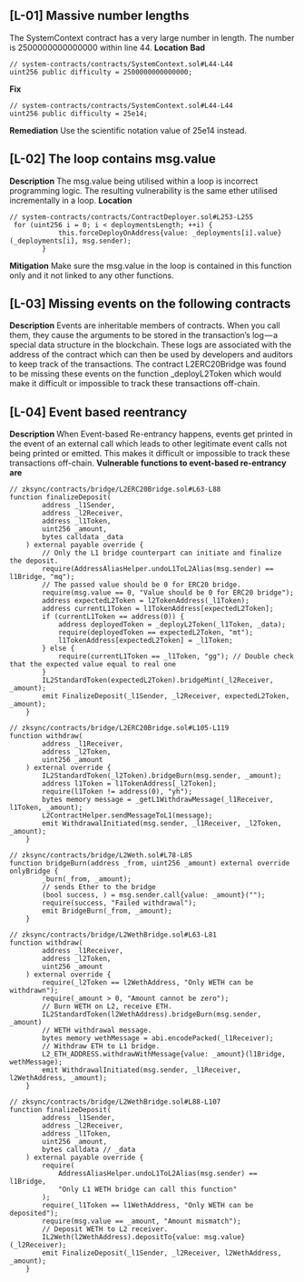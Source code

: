 ## [L-01] Massive number lengths
The SystemContext contract has a very large number in length.
The number is 2500000000000000 within line 44.
**Location**
**Bad**
```sol
// system-contracts/contracts/SystemContext.sol#L44-L44
uint256 public difficulty = 2500000000000000;
```
**Fix**
```sol
// system-contracts/contracts/SystemContext.sol#L44-L44
uint256 public difficulty = 25e14;
```
**Remediation**
Use the scientific notation value of 25e14 instead.

## [L-02] The loop contains msg.value
**Description**
The msg.value being utilised within a loop is incorrect programming logic.
The resulting vulnerability is the same ether utilised incrementally in a loop.
**Location**
```sol
// system-contracts/contracts/ContractDeployer.sol#L253-L255
 for (uint256 i = 0; i < deploymentsLength; ++i) {
            this.forceDeployOnAddress{value: _deployments[i].value}(_deployments[i], msg.sender);
        }
```
**Mitigation**
Make sure the msg.value in the loop is contained in this function only and it not linked to any other functions.

## [L-03] Missing events on the following contracts
**Description**
Events are inheritable members of contracts. When you call them, they cause the arguments to be stored in the transaction’s log — a special data structure in the blockchain.
These logs are associated with the address of the contract which can then be used by developers and auditors to keep track of the transactions.
The contract L2ERC20Bridge was found to be missing these events on the function _deployL2Token which would make it difficult or impossible to track these transactions off-chain.
## [L-04] Event based reentrancy
**Description**
When Event-based Re-entrancy happens, events get printed in the event of an external call which leads to other legitimate event calls not being printed or emitted.  This makes it difficult or impossible to track these transactions off-chain.
**Vulnerable functions to event-based re-entrancy are**
```sol
// zksync/contracts/bridge/L2ERC20Bridge.sol#L63-L88
function finalizeDeposit(
        address _l1Sender,
        address _l2Receiver,
        address _l1Token,
        uint256 _amount,
        bytes calldata _data
    ) external payable override {
        // Only the L1 bridge counterpart can initiate and finalize the deposit.
        require(AddressAliasHelper.undoL1ToL2Alias(msg.sender) == l1Bridge, "mq");
        // The passed value should be 0 for ERC20 bridge.
        require(msg.value == 0, "Value should be 0 for ERC20 bridge");
        address expectedL2Token = l2TokenAddress(_l1Token);
        address currentL1Token = l1TokenAddress[expectedL2Token];
        if (currentL1Token == address(0)) {
            address deployedToken = _deployL2Token(_l1Token, _data);
            require(deployedToken == expectedL2Token, "mt");
            l1TokenAddress[expectedL2Token] = _l1Token;
        } else {
            require(currentL1Token == _l1Token, "gg"); // Double check that the expected value equal to real one
        }
        IL2StandardToken(expectedL2Token).bridgeMint(_l2Receiver, _amount);
        emit FinalizeDeposit(_l1Sender, _l2Receiver, expectedL2Token, _amount);
    }
```
```sol
// zksync/contracts/bridge/L2ERC20Bridge.sol#L105-L119
function withdraw(
        address _l1Receiver,
        address _l2Token,
        uint256 _amount
    ) external override {
        IL2StandardToken(_l2Token).bridgeBurn(msg.sender, _amount);
        address l1Token = l1TokenAddress[_l2Token];
        require(l1Token != address(0), "yh");
        bytes memory message = _getL1WithdrawMessage(_l1Receiver, l1Token, _amount);
        L2ContractHelper.sendMessageToL1(message);
        emit WithdrawalInitiated(msg.sender, _l1Receiver, _l2Token, _amount);
    }
```
```sol
// zksync/contracts/bridge/L2Weth.sol#L78-L85
function bridgeBurn(address _from, uint256 _amount) external override onlyBridge {
        _burn(_from, _amount);
        // sends Ether to the bridge
        (bool success, ) = msg.sender.call{value: _amount}("");
        require(success, "Failed withdrawal");
        emit BridgeBurn(_from, _amount);
    }
```
```sol
// zksync/contracts/bridge/L2WethBridge.sol#L63-L81
function withdraw(
        address _l1Receiver,
        address _l2Token,
        uint256 _amount
    ) external override {
        require(_l2Token == l2WethAddress, "Only WETH can be withdrawn");
        require(_amount > 0, "Amount cannot be zero");
        // Burn WETH on L2, receive ETH.
        IL2StandardToken(l2WethAddress).bridgeBurn(msg.sender, _amount)
        // WETH withdrawal message.
        bytes memory wethMessage = abi.encodePacked(_l1Receiver);
        // Withdraw ETH to L1 bridge.
        L2_ETH_ADDRESS.withdrawWithMessage{value: _amount}(l1Bridge, wethMessage);
        emit WithdrawalInitiated(msg.sender, _l1Receiver, l2WethAddress, _amount);
    }
```
```sol
// zksync/contracts/bridge/L2WethBridge.sol#L88-L107
function finalizeDeposit(
        address _l1Sender,
        address _l2Receiver,
        address _l1Token,
        uint256 _amount,
        bytes calldata // _data
    ) external payable override {
        require(
            AddressAliasHelper.undoL1ToL2Alias(msg.sender) == l1Bridge,
            "Only L1 WETH bridge can call this function"
        );
        require(_l1Token == l1WethAddress, "Only WETH can be deposited");
        require(msg.value == _amount, "Amount mismatch");
        // Deposit WETH to L2 receiver.
        IL2Weth(l2WethAddress).depositTo{value: msg.value}(_l2Receiver);
        emit FinalizeDeposit(_l1Sender, _l2Receiver, l2WethAddress, _amount);
    }
```